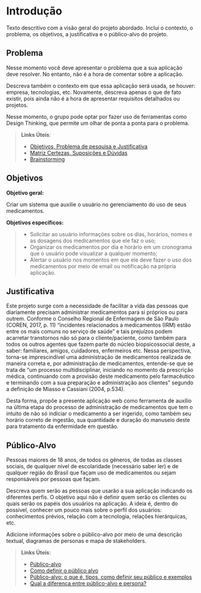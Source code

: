 # Introdução

Texto descritivo com a visão geral do projeto abordado. Inclui o contexto, o problema, os objetivos, a justificativa e o público-alvo do projeto.

## Problema
Nesse momento você deve apresentar o problema que a sua aplicação deve  resolver. No entanto, não é a hora de comentar sobre a aplicação.

Descreva também o contexto em que essa aplicação será usada, se  houver: empresa, tecnologias, etc. Novamente, descreva apenas o que de  fato existir, pois ainda não é a hora de apresentar requisitos  detalhados ou projetos.

Nesse momento, o grupo pode optar por fazer uso  de ferramentas como Design Thinking, que permite um olhar de ponta a ponta para o problema.

> **Links Úteis**:
> - [Objetivos, Problema de pesquisa e Justificativa](https://medium.com/@versioparole/objetivos-problema-de-pesquisa-e-justificativa-c98c8233b9c3)
> - [Matriz Certezas, Suposições e Dúvidas](https://medium.com/educa%C3%A7%C3%A3o-fora-da-caixa/matriz-certezas-suposi%C3%A7%C3%B5es-e-d%C3%BAvidas-fa2263633655)
> - [Brainstorming](https://www.euax.com.br/2018/09/brainstorming/)

## Objetivos

**Objetivo geral:**

Criar um sistema que auxilie o usuário no gerenciamento do uso de seus medicamentos.

**Objetivos específicos:**

> - Solicitar ao usuário informações sobre os dias, horários, nomes e as dosagens dos medicamentos que ele faz o uso;
> - Organizar os medicamentos por dia e horário em um cronograma que o usuário pode visualizar a qualquer momento;
> - Alertar o usuário nos momentos em que ele deve fazer o uso dos medicamentos por meio de email ou notificação na própria aplicação.

## Justificativa

Este projeto surge com a necessidade de facilitar a vida das pessoas que diariamente precisam administrar medicamentos para si próprios ou para outrem. Conforme o Conselho Regional de Enfermagem de São Paulo (COREN, 2017, p. 11) “incidentes relacionados a medicamentos (IRM) estão entre os mais comuns no serviço de saúde” e tais prejuízos podem acarretar transtornos não só para o cliente/paciente, como também para todos os outros agentes que fazem parte do núcleo biopsicossocial deste, a saber: familiares, amigos, cuidadores, enfermeiros etc. Nessa perspectiva, torna-se imprescindível uma administração de medicamentos realizada de maneira correta e, por administração de medicamentos, entende-se que se trata de “um processo multidisciplinar, iniciando no momento da prescrição médica, continuando com a provisão deste medicamento pelo farmacêutico e terminando com a sua preparação e administração aos clientes” segundo a definição de Miasso e Cassiani (2004, p.534). 

Desta forma, propõe a presente aplicação web como ferramenta de auxílio na última etapa do processo de administração de medicamentos que tem o intuito de não só indiciar o medicamento a ser ingerido, como também seu horário correto de ingestão, sua quantidade e duração do manuseio deste para tratamento da enfermidade em questão.  

## Público-Alvo

Pessoas maiores de 18 anos, de todos os gêneros, de todas as classes sociais, de qualquer nível de escolaridade (necessário saber ler) e de qualquer região do Brasil que façam uso de medicamentos ou sejam responsáveis por pessoas que façam.

Descreva quem serão as pessoas que usarão a sua aplicação indicando os diferentes perfis. O objetivo aqui não é definir quem serão os clientes ou quais serão os papéis dos usuários na aplicação. A ideia é, dentro do possível, conhecer um pouco mais sobre o perfil dos usuários: conhecimentos prévios, relação com a tecnologia, relações
hierárquicas, etc.

Adicione informações sobre o público-alvo por meio de uma descrição textual, diagramas de personas e mapa de stakeholders.

> **Links Úteis**:
> - [Público-alvo](https://blog.hotmart.com/pt-br/publico-alvo/)
> - [Como definir o público alvo](https://exame.com/pme/5-dicas-essenciais-para-definir-o-publico-alvo-do-seu-negocio/)
> - [Público-alvo: o que é, tipos, como definir seu público e exemplos](https://klickpages.com.br/blog/publico-alvo-o-que-e/)
> - [Qual a diferença entre público-alvo e persona?](https://rockcontent.com/blog/diferenca-publico-alvo-e-persona/)
